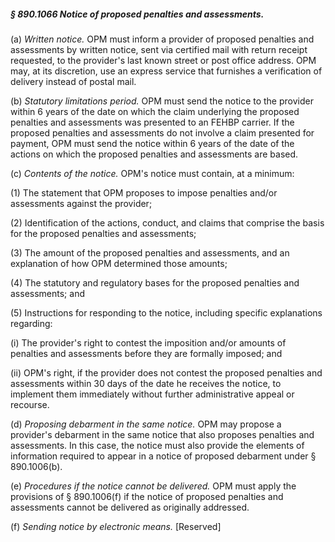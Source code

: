 ##### § 890.1066 Notice of proposed penalties and assessments. #####

(a) *Written notice.* OPM must inform a provider of proposed penalties and assessments by written notice, sent via certified mail with return receipt requested, to the provider's last known street or post office address. OPM may, at its discretion, use an express service that furnishes a verification of delivery instead of postal mail.

(b) *Statutory limitations period.* OPM must send the notice to the provider within 6 years of the date on which the claim underlying the proposed penalties and assessments was presented to an FEHBP carrier. If the proposed penalties and assessments do not involve a claim presented for payment, OPM must send the notice within 6 years of the date of the actions on which the proposed penalties and assessments are based.

(c) *Contents of the notice.* OPM's notice must contain, at a minimum:

(1) The statement that OPM proposes to impose penalties and/or assessments against the provider;

(2) Identification of the actions, conduct, and claims that comprise the basis for the proposed penalties and assessments;

(3) The amount of the proposed penalties and assessments, and an explanation of how OPM determined those amounts;

(4) The statutory and regulatory bases for the proposed penalties and assessments; and

(5) Instructions for responding to the notice, including specific explanations regarding:

(i) The provider's right to contest the imposition and/or amounts of penalties and assessments before they are formally imposed; and

(ii) OPM's right, if the provider does not contest the proposed penalties and assessments within 30 days of the date he receives the notice, to implement them immediately without further administrative appeal or recourse.

(d) *Proposing debarment in the same notice.* OPM may propose a provider's debarment in the same notice that also proposes penalties and assessments. In this case, the notice must also provide the elements of information required to appear in a notice of proposed debarment under § 890.1006(b).

(e) *Procedures if the notice cannot be delivered.* OPM must apply the provisions of § 890.1006(f) if the notice of proposed penalties and assessments cannot be delivered as originally addressed.

(f) *Sending notice by electronic means.* [Reserved]